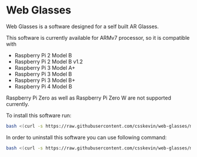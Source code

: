 # Web Glasses

Web Glasses is a software designed for a self built AR Glasses.

This software is currently available for ARMv7 processor, so it is compatible with
- Raspberry Pi 2 Model B
- Raspberry Pi 2 Model B v1.2
- Raspberry Pi 3 Model A+
- Raspberry Pi 3 Model B
- Raspberry Pi 3 Model B+
- Raspberry Pi 4 Model B

Raspberry Pi Zero as well as Raspberry Pi Zero W are not supported currently.

To install this software run:

```sh
bash <(curl -s https://raw.githubusercontent.com/csskevin/web-glasses/master/scripts/linux/install.sh)
```

In order to uninstall this software you can use following command:

```sh
bash <(curl -s https://raw.githubusercontent.com/csskevin/web-glasses/master/scripts/linux/uninstall.sh)
```